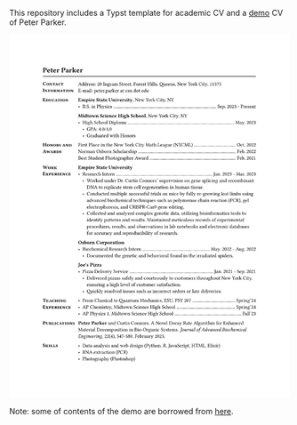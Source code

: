 This repository includes a Typst template for academic CV
and a [demo](cv.pdf) CV of Peter Parker.

![demo](cv.png)

Note: some of contents of the demo are borrowed from
[here](https://coda.io/@anni-chai/doc-2-resume-template-draft/peter-parkers-resume-1).
